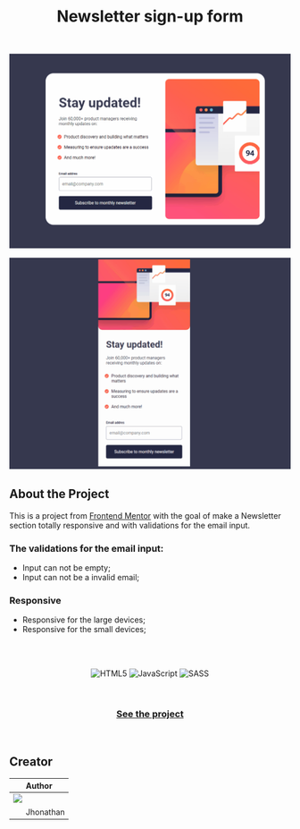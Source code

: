 <h1 align = 'center'> Newsletter sign-up form </h1>

<br>

 <p align = 'center'><img   src= 'src/images/newsletter-desktop.gif'></p>
 <p align = 'center'><img   src= 'src/images/newsletter-mobile.gif'></p>

## About the Project

This is a project from [Frontend Mentor](https://www.frontendmentor.io/challenges/newsletter-signup-form-with-success-message-3FC1AZbNrv) with the goal of make a Newsletter section totally responsive and with validations for the email input.

### The validations for the email input:

- Input can not be empty;
- Input can not be a invalid email;

### Responsive

- Responsive for the large devices;
- Responsive for the small devices;

<br>

<br>

<div align = 'center'>

![HTML5](https://img.shields.io/badge/html5-%23E34F26.svg?style=for-the-badge&logo=html5&logoColor=white)
![JavaScript](https://img.shields.io/badge/javascript-%23323330.svg?style=for-the-badge&logo=javascript&logoColor=%23F7DF1E)
![SASS](https://img.shields.io/badge/SASS-hotpink.svg?style=for-the-badge&logo=SASS&logoColor=white)

<div>

<br>

<h3 align = 'center'><a href = 'https://jhowbrcg.github.io/newsletter-sign-up-form/'>See the project</a></h3>

<div align= 'left'>

<br>

## Creator

| Author                                                                                                                                      |
| ------------------------------------------------------------------------------------------------------------------------------------------- |
| <a target="_blank" href="https://github.com/JhowBRCG"><img width="125" src="https://avatars.githubusercontent.com/u/121911885?v=4"><br></a> |
| &nbsp; &nbsp; &nbsp; Jhonathan                                                                                                              |

</div>
